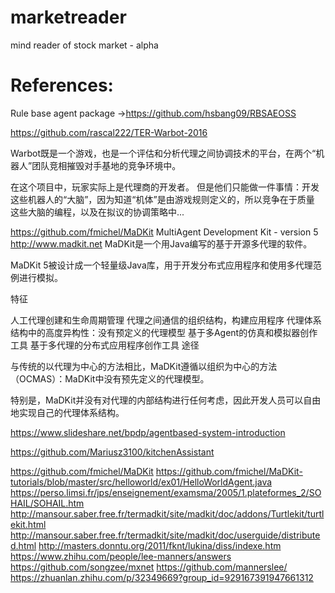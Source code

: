 marketreader
===============

mind reader of stock market - alpha




References:
===============


Rule base agent package ->https://github.com/hsbang09/RBSAEOSS


https://github.com/rascal222/TER-Warbot-2016

Warbot既是一个游戏，也是一个评估和分析代理之间协调技术的平台，在两个“机器人”团队竞相摧毁对手基地的竞争环境中。

在这个项目中，玩家实际上是代理商的开发者。 但是他们只能做一件事情：开发这些机器人的“大脑”，因为知道“机体”是由游戏规则定义的，所以竞争在于质量 这些大脑的编程，以及在拟议的协调策略中...





https://github.com/fmichel/MaDKit
MultiAgent Development Kit - version 5 http://www.madkit.net
MaDKit是一个用Java编写的基于开源多代理的软件。

MaDKit 5被设计成一个轻量级Java库，用于开发分布式应用程序和使用多代理范例进行模拟。

特征

人工代理创建和生命周期管理
代理之间通信的组织结构，构建应用程序
代理体系结构中的高度异构性：没有预定义的代理模型
基于多Agent的仿真和模拟器创作工具
基于多代理的分布式应用程序创作工具
途径

与传统的以代理为中心的方法相比，MaDKit遵循以组织为中心的方法（OCMAS）：MaDKit中没有预先定义的代理模型。

特别是，MaDKit并没有对代理的内部结构进行任何考虑，因此开发人员可以自由地实现自己的代理体系结构。



https://www.slideshare.net/bpdp/agentbased-system-introduction




https://github.com/Mariusz3100/kitchenAssistant

https://github.com/fmichel/MaDKit
https://github.com/fmichel/MaDKit-tutorials/blob/master/src/helloworld/ex01/HelloWorldAgent.java
https://perso.limsi.fr/jps/enseignement/examsma/2005/1.plateformes_2/SOHAIL/SOHAIL.htm
http://mansour.saber.free.fr/termadkit/site/madkit/doc/addons/Turtlekit/turtlekit.html
http://mansour.saber.free.fr/termadkit/site/madkit/doc/userguide/distributed.html
http://masters.donntu.org/2011/fknt/lukina/diss/indexe.htm
https://www.zhihu.com/people/lee-manners/answers
https://github.com/songzee/mxnet
https://github.com/mannerslee/
https://zhuanlan.zhihu.com/p/32349669?group_id=929167391947661312






